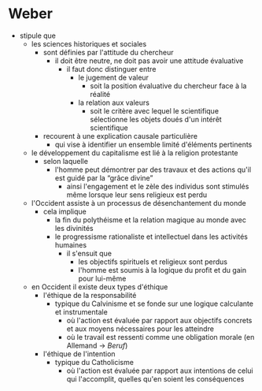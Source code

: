 # Weber

- stipule que
  - les sciences historiques et sociales
    - sont définies par l'attitude du chercheur
      - il doit être neutre, ne doit pas avoir une attitude évaluative
        - il faut donc distinguer entre
          - le jugement de valeur
            - soit la position évaluative du chercheur face à la réalité
          - la relation aux valeurs
            - soit le critère avec lequel le scientifique sélectionne les objets doués d'un intérêt scientifique
    - recourent à une explication causale particulière
      - qui vise à identifier un ensemble limité d'éléments pertinents
  - le développement du capitalisme est lié à la religion protestante
    - selon laquelle
      - l'homme peut démontrer par des travaux et des actions qu'il est guidé par la “grâce divine”
        - ainsi l'engagement et le zèle des individus sont stimulés même lorsque leur sens religieux est perdu
  - l'Occident assiste à un processus de désenchantement du monde
    - cela implique
      - la fin du polythéisme et la relation magique au monde avec les divinités
      - le progressisme rationaliste et intellectuel dans les activités humaines
        - il s'ensuit que
          - les objectifs spirituels et religieux sont perdus
          - l'homme est soumis à la logique du profit et du gain pour lui-même
  - en Occident il existe deux types d'éthique
    - l'éthique de la responsabilité
      - typique du Calvinisme et se fonde sur une logique calculante et instrumentale
        - où l'action est évaluée par rapport aux objectifs concrets et aux moyens nécessaires pour les atteindre
        - où le travail est ressenti comme une obligation morale (en Allemand → *Beruf*)
    - l'éthique de l'intention
      - typique du Catholicisme
        - où l'action est évaluée par rapport aux intentions de celui qui l'accomplit, quelles qu'en soient les conséquences